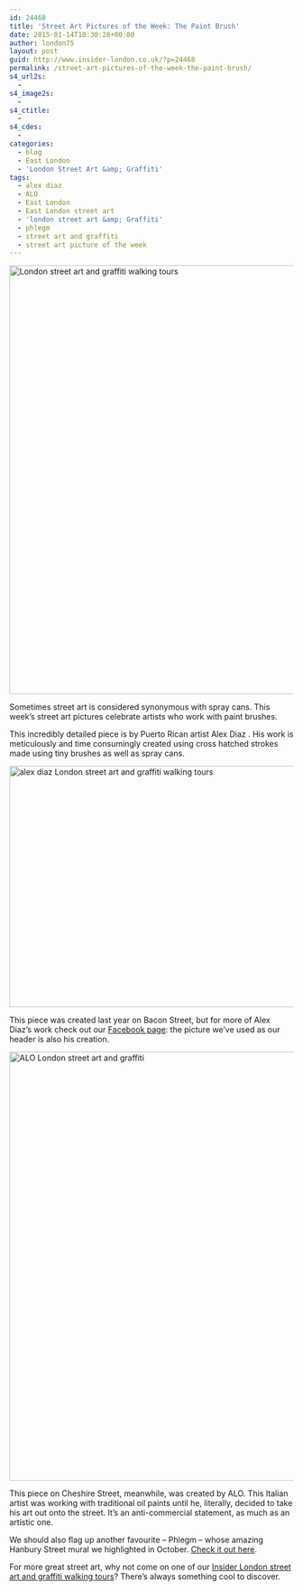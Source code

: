 ```yaml
---
id: 24468
title: 'Street Art Pictures of the Week: The Paint Brush'
date: 2015-01-14T10:30:28+00:00
author: london75
layout: post
guid: http://www.insider-london.co.uk/?p=24468
permalink: /street-art-pictures-of-the-week-the-paint-brush/
s4_url2s:
  - 
s4_image2s:
  - 
s4_ctitle:
  - 
s4_cdes:
  - 
categories:
  - blog
  - East London
  - 'London Street Art &amp; Graffiti'
tags:
  - alex diaz
  - ALO
  - East London
  - East London street art
  - 'london street art &amp; Graffiti'
  - phlegm
  - street art and graffiti
  - street art picture of the week
---
```

<img class="aligncenter wp-image-24470 size-full" src="http://www.insider-london.co.uk/wp-content/uploads/2015/01/17a_mini.jpg" alt="London street art and graffiti walking tours" width="569" height="759" />

Sometimes street art is considered synonymous with spray cans. This week&#8217;s street art pictures celebrate artists who work with paint brushes.

This incredibly detailed piece is by Puerto Rican artist Alex Diaz . His work is meticulously and time consumingly created using cross hatched strokes made using tiny brushes as well as spray cans.

<img class="aligncenter wp-image-24471 size-full" src="http://www.insider-london.co.uk/wp-content/uploads/2015/01/17b_mini.jpg" alt="alex diaz London street art and graffiti walking tours" width="569" height="427" />

This piece was created last year on Bacon Street, but for more of Alex Diaz&#8217;s work check out our <a href="https://www.facebook.com/insiderlondon" target="_blank">Facebook page</a>: the picture we&#8217;ve used as our header is also his creation.

<img class="aligncenter wp-image-24472 size-full" src="http://www.insider-london.co.uk/wp-content/uploads/2015/01/14_mini.jpg" alt="ALO London street art and graffiti" width="569" height="759" />

This piece on Cheshire Street, meanwhile, was created by ALO. This Italian artist was working with traditional oil paints until he, literally, decided to take his art out onto the street. It&#8217;s an anti-commercial statement, as much as an artistic one.

We should also flag up another favourite &#8211; Phlegm &#8211; whose amazing Hanbury Street mural we highlighted in October. <a href="http://www.insider-london.co.uk/2014/10/29/street-art-picture-of-the-week-phlegm-hanbury-street/" target="_blank">Check it out here</a>.

For more great street art, why not come on one of our <a href="http://www.insider-london.co.uk/london-graffiti-artists-walking-tours/" target="_blank">Insider London street art and graffiti walking tours</a>? There&#8217;s always something cool to discover.